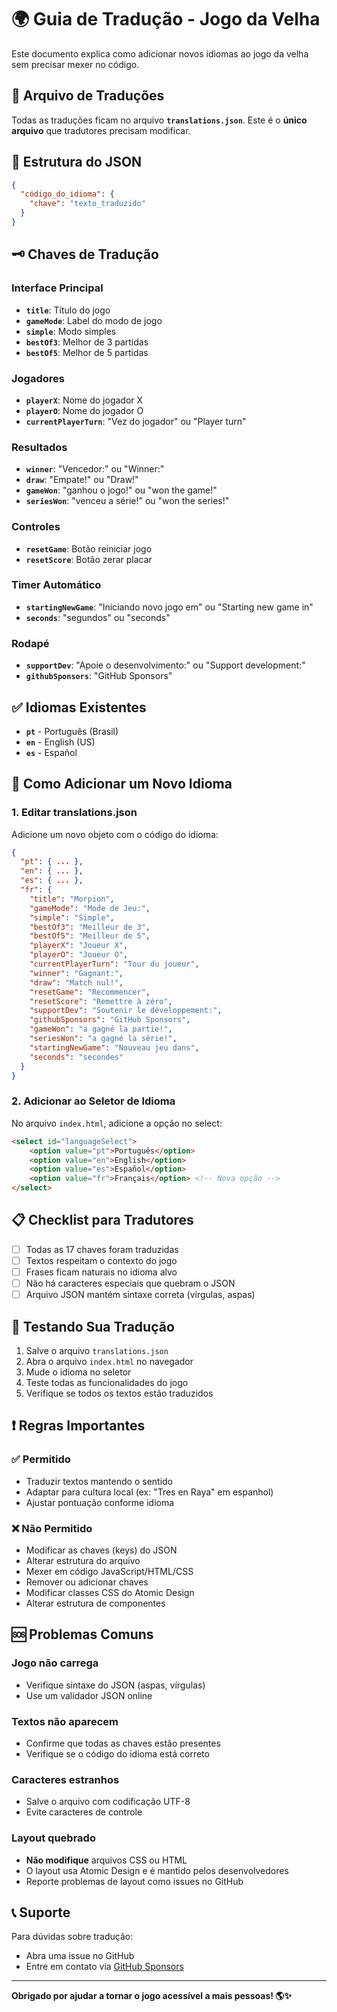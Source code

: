 # 🌍 Guia de Tradução - Jogo da Velha

Este documento explica como adicionar novos idiomas ao jogo da velha sem precisar mexer no código.

## 📁 Arquivo de Traduções

Todas as traduções ficam no arquivo **`translations.json`**. Este é o **único arquivo** que tradutores precisam modificar.

## 📝 Estrutura do JSON

```json
{
  "código_do_idioma": {
    "chave": "texto_traduzido"
  }
}
```

## 🗝️ Chaves de Tradução

### Interface Principal
- **`title`**: Título do jogo
- **`gameMode`**: Label do modo de jogo
- **`simple`**: Modo simples
- **`bestOf3`**: Melhor de 3 partidas
- **`bestOf5`**: Melhor de 5 partidas

### Jogadores
- **`playerX`**: Nome do jogador X
- **`playerO`**: Nome do jogador O
- **`currentPlayerTurn`**: "Vez do jogador" ou "Player turn"

### Resultados
- **`winner`**: "Vencedor:" ou "Winner:"
- **`draw`**: "Empate!" ou "Draw!"
- **`gameWon`**: "ganhou o jogo!" ou "won the game!"
- **`seriesWon`**: "venceu a série!" ou "won the series!"

### Controles
- **`resetGame`**: Botão reiniciar jogo
- **`resetScore`**: Botão zerar placar

### Timer Automático
- **`startingNewGame`**: "Iniciando novo jogo em" ou "Starting new game in"
- **`seconds`**: "segundos" ou "seconds"

### Rodapé
- **`supportDev`**: "Apoie o desenvolvimento:" ou "Support development:"
- **`githubSponsors`**: "GitHub Sponsors"

## ✅ Idiomas Existentes

- **`pt`** - Português (Brasil)
- **`en`** - English (US)
- **`es`** - Español

## 🚀 Como Adicionar um Novo Idioma

### 1. Editar translations.json

Adicione um novo objeto com o código do idioma:

```json
{
  "pt": { ... },
  "en": { ... },
  "es": { ... },
  "fr": {
    "title": "Morpion",
    "gameMode": "Mode de Jeu:",
    "simple": "Simple",
    "bestOf3": "Meilleur de 3",
    "bestOf5": "Meilleur de 5",
    "playerX": "Joueur X",
    "playerO": "Joueur O",
    "currentPlayerTurn": "Tour du joueur",
    "winner": "Gagnant:",
    "draw": "Match nul!",
    "resetGame": "Recommencer",
    "resetScore": "Remettre à zéro",
    "supportDev": "Soutenir le développement:",
    "githubSponsors": "GitHub Sponsors",
    "gameWon": "a gagné la partie!",
    "seriesWon": "a gagné la série!",
    "startingNewGame": "Nouveau jeu dans",
    "seconds": "secondes"
  }
}
```

### 2. Adicionar ao Seletor de Idioma

No arquivo `index.html`, adicione a opção no select:

```html
<select id="languageSelect">
    <option value="pt">Português</option>
    <option value="en">English</option>
    <option value="es">Español</option>
    <option value="fr">Français</option> <!-- Nova opção -->
</select>
```

## 📋 Checklist para Tradutores

- [ ] Todas as 17 chaves foram traduzidas
- [ ] Textos respeitam o contexto do jogo
- [ ] Frases ficam naturais no idioma alvo
- [ ] Não há caracteres especiais que quebram o JSON
- [ ] Arquivo JSON mantém sintaxe correta (vírgulas, aspas)

## 🔧 Testando Sua Tradução

1. Salve o arquivo `translations.json`
2. Abra o arquivo `index.html` no navegador
3. Mude o idioma no seletor
4. Teste todas as funcionalidades do jogo
5. Verifique se todos os textos estão traduzidos

## ❗ Regras Importantes

### ✅ Permitido
- Traduzir textos mantendo o sentido
- Adaptar para cultura local (ex: "Tres en Raya" em espanhol)
- Ajustar pontuação conforme idioma

### ❌ Não Permitido
- Modificar as chaves (keys) do JSON
- Alterar estrutura do arquivo
- Mexer em código JavaScript/HTML/CSS
- Remover ou adicionar chaves
- Modificar classes CSS do Atomic Design
- Alterar estrutura de componentes

## 🆘 Problemas Comuns

### Jogo não carrega
- Verifique sintaxe do JSON (aspas, vírgulas)
- Use um validador JSON online

### Textos não aparecem
- Confirme que todas as chaves estão presentes
- Verifique se o código do idioma está correto

### Caracteres estranhos
- Salve o arquivo com codificação UTF-8
- Evite caracteres de controle

### Layout quebrado
- **Não modifique** arquivos CSS ou HTML
- O layout usa Atomic Design e é mantido pelos desenvolvedores
- Reporte problemas de layout como issues no GitHub

## 📞 Suporte

Para dúvidas sobre tradução:
- Abra uma issue no GitHub
- Entre em contato via [GitHub Sponsors](https://github.com/sponsors/dwildt)

---

**Obrigado por ajudar a tornar o jogo acessível a mais pessoas! 🌎✨**
